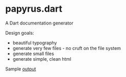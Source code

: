 papyrus.dart
============

A Dart documentation generator

Design goals:
- beautiful typography
- generate very few files - no cruft on the file system
- generate small files
- generate simple, clean html

Sample [output](sample/out/dart.core.html)
